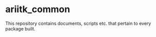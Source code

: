 # ariitk_common

This repository contains documents, scripts etc. that pertain to every package built.